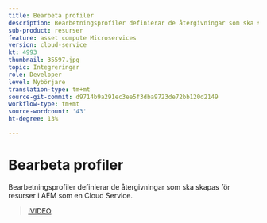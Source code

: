 ```yaml
---
title: Bearbeta profiler
description: Bearbetningsprofiler definierar de återgivningar som ska skapas för resurser i AEM som en Cloud Service.
sub-product: resurser
feature: asset compute Microservices
version: cloud-service
kt: 4993
thumbnail: 35597.jpg
topic: Integreringar
role: Developer
level: Nybörjare
translation-type: tm+mt
source-git-commit: d9714b9a291ec3ee5f3dba9723de72bb120d2149
workflow-type: tm+mt
source-wordcount: '43'
ht-degree: 13%

---
```



# Bearbeta profiler

Bearbetningsprofiler definierar de återgivningar som ska skapas för resurser i AEM som en Cloud Service.

>[!VIDEO](https://video.tv.adobe.com/v/35597/?quality=12&learn=on&hidetitle=true)
